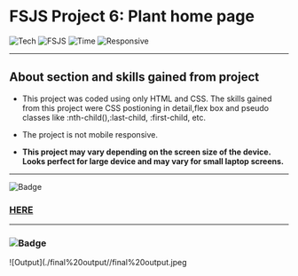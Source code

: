 # FSJS Project 6: Plant home page


![Tech](https://img.shields.io/badge/HTML-CSS-blue)
![FSJS](https://img.shields.io/badge/FSJS%20Bootcamp-Hitesh%20Choudhary-orange)
![Time](https://img.shields.io/badge/TIME%20TAKEN-3%20Hrs-red)
![Responsive](https://img.shields.io/badge/Mobile%20Responsive%20-Nope-brightgreen)

***

## About section and skills gained from project
- This project was coded using only HTML and CSS. The skills gained from this project were CSS postioning in detail,flex box and pseudo classes like :nth-child(),:last-child, :first-child, etc.

- The project is not mobile responsive.

- **This project may vary depending on the screen size of the device. Looks perfect for large device and may vary for small laptop screens.**

***


![Badge](https://img.shields.io/badge/PROJECT%20LINK-BELOW-lightgrey) 
### [HERE](https://project-link-6.netlify.app/)

***

### ![Badge](https://img.shields.io/badge/FINAL-OUTPUT-yellow)

![Output](./final%20output//final%20output.jpeg










